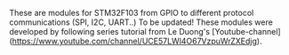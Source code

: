 These are modules for STM32F103 from GPIO to different protocol communications (SPI, I2C, UART..) To be updated!
These modules were developed by following series tutorial from Le Duong's [Youtube-channel] (https://www.youtube.com/channel/UCE57LWl4O67VzpuWrZXEdjg).
